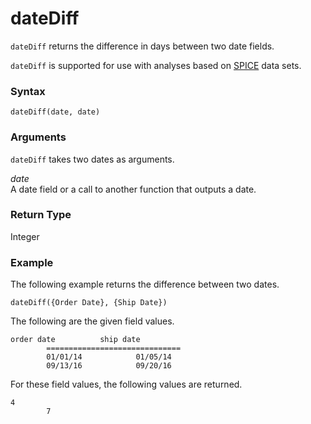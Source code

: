 # dateDiff<a name="dateDiff-function"></a>

`dateDiff` returns the difference in days between two date fields\.

`dateDiff` is supported for use with analyses based on [SPICE](welcome.md#spice) data sets\.

### Syntax<a name="dateDiff-function-syntax"></a>

```
dateDiff(date, date)
```

### Arguments<a name="dateDiff-function-arguments"></a>

`dateDiff` takes two dates as arguments\.

 *date*   
A date field or a call to another function that outputs a date\. 

### Return Type<a name="dateDiff-function-return-type"></a>

Integer

### Example<a name="dateDiff-function-example"></a>

The following example returns the difference between two dates\.

```
dateDiff({Order Date}, {Ship Date})
```

The following are the given field values\.

```
order date          ship date
        ==============================
        01/01/14            01/05/14
        09/13/16            09/20/16
```

For these field values, the following values are returned\.

```
4
        7
```